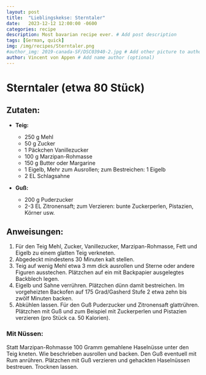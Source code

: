 ```yaml
---
layout: post
title:  "Lieblingskekse: Sterntaler"
date:   2023-12-12 12:00:00 -0600
categories: recipe
description: Most bavarian recipe ever. # Add post description 
tags: [German, quick]
img: /img/recipes/Sterntaler.png
#author_img: 2019-canada-SF/DSC03940-2.jpg # Add other picture to author box
author: Vincent von Appen # Add name author (optional)
---
```


# Sterntaler (etwa 80 Stück)

## Zutaten:

- **Teig:**
  - 250 g Mehl
  - 50 g Zucker
  - 1 Päckchen Vanillezucker
  - 100 g Marzipan-Rohmasse
  - 150 g Butter oder Margarine
  - 1 Eigelb, Mehr zum Ausrollen; zum Bestreichen: 1 Eigelb
  - 2 EL Schlagsahne

- **Guß:**
  - 200 g Puderzucker
  - 2-3 EL Zitronensaft; zum Verzieren: bunte Zuckerperlen, Pistazien, Körner usw.

## Anweisungen:

1. Für den Teig Mehl, Zucker, Vanillezucker, Marzipan-Rohmasse, Fett und Eigelb zu einem glatten Teig verkneten.
2. Abgedeckt mindestens 30 Minuten kalt stellen.
3. Teig auf wenig Mehl etwa 3 mm dick ausrollen und Sterne oder andere Figuren ausstechen. Plätzchen auf ein mit Backpapier ausgelegtes Backblech legen.
4. Eigelb und Sahne verrühren. Plätzchen dünn damit bestreichen. Im vorgeheizten Backofen auf 175 Grad/Gasherd Stufe 2 etwa zehn bis zwölf Minuten backen.
5. Abkühlen lassen. Für den Guß Puderzucker und Zitronensaft glattrühren. Plätzchen mit Guß und zum Beispiel mit Zuckerperlen und Pistazien verzieren (pro Stück ca. 50 Kalorien).

### Mit Nüssen:

Statt Marzipan-Rohmasse 100 Gramm gemahlene Haselnüsse unter den Teig kneten. Wie beschrieben ausrollen und backen. Den Guß eventuell mit Rum anrühren. Plätzchen mit Guß verzieren und gehackten Haselnüssen bestreuen. Trocknen lassen.
